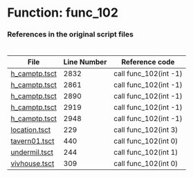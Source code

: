 # Function: func_102
### References in the original script files

#

| File | Line Number | Reference code |
| --- | --- | --- |
| [h_camptp.tsct](../../../out/h_camptp.tsct#L2832) | 2832 | call func_102(int -1) |
| [h_camptp.tsct](../../../out/h_camptp.tsct#L2861) | 2861 | call func_102(int -1) |
| [h_camptp.tsct](../../../out/h_camptp.tsct#L2890) | 2890 | call func_102(int -1) |
| [h_camptp.tsct](../../../out/h_camptp.tsct#L2919) | 2919 | call func_102(int -1) |
| [h_camptp.tsct](../../../out/h_camptp.tsct#L2948) | 2948 | call func_102(int -1) |
| [location.tsct](../../../out/location.tsct#L229) | 229 | call func_102(int 3) |
| [tavern01.tsct](../../../out/tavern01.tsct#L440) | 440 | call func_102(int 0) |
| [undermil.tsct](../../../out/undermil.tsct#L244) | 244 | call func_102(int 1) |
| [vivhouse.tsct](../../../out/vivhouse.tsct#L309) | 309 | call func_102(int 0) |
